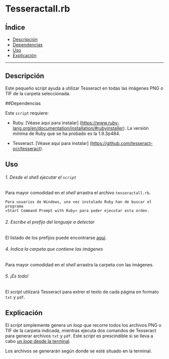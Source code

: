 # Tesseractall.rb

## Índice

* [Descripción](#descripción)
* [Dependencias](#dependencias)
* [Uso](#uso)
* [Explicación](#explicación)

---

## Descripción

Este pequeño script ayuda a utilizar Tesseract en todas las imágenes PNG o TIF
de la carpeta seleccionada.

##Dependencias

Este `script` requiere:

* Ruby. [Véase aquí para instalar]
(https://www.ruby-lang.org/en/documentation/installation/#rubyinstaller). La
versión mínima de Ruby que se ha probado es la 1.9.3p484.

* Tesseract. [Véase aquí para instalar]
(https://github.com/tesseract-ocr/tesseract).

## Uso

###### 1. Desde el *shell* ejecutar el `script`

Para mayor comodidad en el *shell* arrastra el archivo `tesseractall.rb`.

    Para usuarios de Windows, una vez instalado Ruby han de buscar el programa
    «Start Command Prompt with Ruby» para poder ejecutar esta orden.

###### 2. Escribe el prefijo del lenguaje a detectar

El listado de los prefijos puede encontrarse
[aquí](http://manpages.ubuntu.com/manpages/precise/man1/tesseract.1.html#contenttoc4).

###### 4. Indica la carpeta que contiene las imágenes

Para mayor comodidad en el *shell* arrastra la carpeta con las imágenes.

###### 5. ¡Es todo!

El *script* utilizará Tesseract para extrer el texto de cada página en formato
`txt` y `pdf`.

## Explicación

El *script* simplemente genera un *loop* que recorre todos los archivos PNG o
TIF de la carpeta indicada, mientras ejecuta dos comandos de Tesseract para generar
archivos `txt` y `pdf`. Este *script* es prescindible si se lleva a cabo
[un *loop* desde la terminal](http://www.cyberciti.biz/faq/bash-for-loop/).

Los archivos se generarán según donde se esté situado en la terminal.
